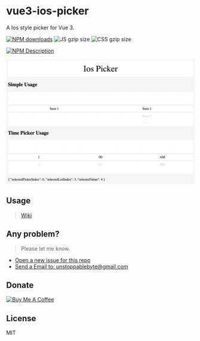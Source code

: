 # vue3-ios-picker
A Ios style picker for Vue 3.

[![NPM downloads](http://img.shields.io/npm/dt/vue3-ios-picker.svg)](https://npmjs.org/package/vue3-ios-picker)
![JS gzip size](http://img.badgesize.io/unstoppablebyte/vue-ios-picker/dist/iso-picker.js.svg?compression=gzip&label=gzip:%20JS)
![CSS gzip size](http://img.badgesize.io/unstoppablebyte/vue-ios-picker/dist/css/ios-picker.css.svg?compression=gzip&label=gzip:%20CSS)

[![NPM Description](https://nodei.co/npm/vue3-ios-picker.png?downloads=true&stars=true)](https://npmjs.org/package/vue3-ios-picker)

![Screen shot](https://github.com/unstoppablebyte/examples/blob/main/vue-ios-picker/assets/vue-ios-picker-shot.png?raw=true "screenshot")

## Usage

> [Wiki](https://github.com/unstoppablebyte/vue-ios-picker/wiki)

## Any problem?

> Please let me know.
* [Open a new issue for this repo](https://github.com/unstoppablebyte/vue-ios-picker/issues)
* [Send a Email to: unstoppablebyte@gmail.com](mailto:unstoppablebyte@gmail.com)

## Donate

<a href="https://www.buymeacoffee.com/unstoppablebytegit" target="_blank"><img src="https://cdn.buymeacoffee.com/buttons/v2/default-yellow.png" alt="Buy Me A Coffee" style="height: 60px !important;width: 217px !important;" ></a>

## License

MIT